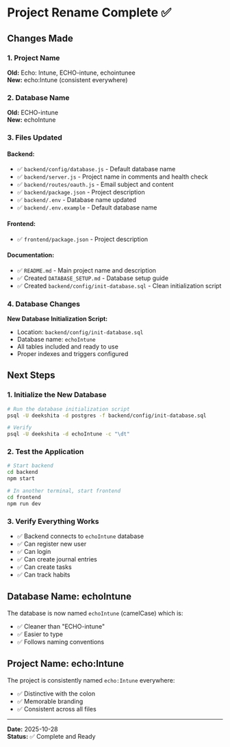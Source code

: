 # Project Rename Complete ✅

## Changes Made

### 1. Project Name
**Old:** Echo: Intune, ECHO-intune, echointunee  
**New:** echo:Intune (consistent everywhere)

### 2. Database Name
**Old:** ECHO-intune  
**New:** echoIntune

### 3. Files Updated

#### Backend:
- ✅ `backend/config/database.js` - Default database name
- ✅ `backend/server.js` - Project name in comments and health check
- ✅ `backend/routes/oauth.js` - Email subject and content
- ✅ `backend/package.json` - Project description
- ✅ `backend/.env` - Database name updated
- ✅ `backend/.env.example` - Default database name

#### Frontend:
- ✅ `frontend/package.json` - Project description

#### Documentation:
- ✅ `README.md` - Main project name and description
- ✅ Created `DATABASE_SETUP.md` - Database setup guide
- ✅ Created `backend/config/init-database.sql` - Clean initialization script

### 4. Database Changes

**New Database Initialization Script:**
- Location: `backend/config/init-database.sql`
- Database name: `echoIntune`
- All tables included and ready to use
- Proper indexes and triggers configured

## Next Steps

### 1. Initialize the New Database

```bash
# Run the database initialization script
psql -U deekshita -d postgres -f backend/config/init-database.sql

# Verify
psql -U deekshita -d echoIntune -c "\dt"
```

### 2. Test the Application

```bash
# Start backend
cd backend
npm start

# In another terminal, start frontend
cd frontend
npm run dev
```

### 3. Verify Everything Works

- ✅ Backend connects to `echoIntune` database
- ✅ Can register new user
- ✅ Can login
- ✅ Can create journal entries
- ✅ Can create tasks
- ✅ Can track habits

## Database Name: echoIntune

The database is now named `echoIntune` (camelCase) which is:
- ✅ Cleaner than "ECHO-intune"
- ✅ Easier to type
- ✅ Follows naming conventions

## Project Name: echo:Intune

The project is consistently named `echo:Intune` everywhere:
- ✅ Distinctive with the colon
- ✅ Memorable branding
- ✅ Consistent across all files

---

**Date:** 2025-10-28  
**Status:** ✅ Complete and Ready
